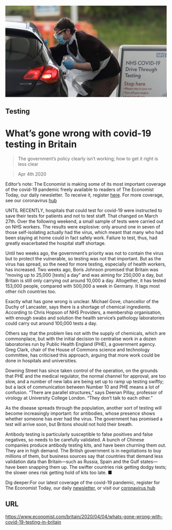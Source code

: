 ![](./images/20200404_BRP504.jpg)

## Testing

# What’s gone wrong with covid-19 testing in Britain

> The government’s policy clearly isn’t working; how to get it right is less clear

> Apr 4th 2020

Editor’s note: The Economist is making some of its most important coverage of the covid-19 pandemic freely available to readers of The Economist Today, our daily newsletter. To receive it, register [here](https://www.economist.com//newslettersignup). For more coverage, see our coronavirus [hub](https://www.economist.com//coronavirus)

UNTIL RECENTLY, hospitals that could test for covid-19 were instructed to save their tests for patients and not to test staff. That changed on March 27th. Over the following weekend, a small sample of tests were carried out on NHS workers. The results were explosive: only around one in seven of those self-isolating actually had the virus, which meant that many who had been staying at home could in fact safely work. Failure to test, thus, had greatly exacerbated the hospital staff shortage.

Until two weeks ago, the government’s priority was not to contain the virus but to protect the vulnerable, so testing was not that important. But as the virus has spread, so the need for more testing, especially of health workers, has increased. Two weeks ago, Boris Johnson promised that Britain was “moving up to 25,000 [tests] a day” and was aiming for 250,000 a day, but Britain is still only carrying out around 10,000 a day. Altogether, it has tested 153,000 people, compared with 500,000 a week in Germany. It lags most other rich countries too.

Exactly what has gone wrong is unclear. Michael Gove, chancellor of the Duchy of Lancaster, says there is a shortage of chemical ingredients. According to Chris Hopson of NHS Providers, a membership organisation, with enough swabs and solution the health service’s pathology laboratories could carry out around 100,000 tests a day.

Others say that the problem lies not with the supply of chemicals, which are commonplace, but with the initial decision to centralise work in a dozen laboratories run by Public Health England (PHE), a government agency. Greg Clark, chair of the House of Commons science and technology committee, has criticised this approach, arguing that more work could be done in hospitals and universities.

Downing Street has since taken control of the operation, on the grounds that PHE and the medical regulator, the normal channel for approval, are too slow, and a number of new labs are being set up to ramp up testing swiftly; but a lack of communication between Number 10 and PHE means a lot of confusion. “There are parallel structures,” says Deenan Pillay, professor of virology at University College London. “They don’t talk to each other.”

As the disease spreads through the population, another sort of testing will become increasingly important: for antibodies, whose presence shows whether someone has ever had the virus. The government has promised a test will arrive soon, but Britons should not hold their breath.

Antibody testing is particularly susceptible to false positives and false negatives, so needs to be carefully validated. A bunch of Chinese companies produce antibody testing kits, and have been churning them out. They are in high demand. The British government is in negotiations to buy millions of them, but business sources say that countries that demand less validation data than Britain—such as Russia, Spain and the Gulf states—have been snapping them up. The swifter countries risk getting dodgy tests; the slower ones risk getting hold of kits too late. ■

Dig deeper:For our latest coverage of the covid-19 pandemic, register for The Economist Today, our daily [newsletter](https://www.economist.com//newslettersignup), or visit our [coronavirus hub](https://www.economist.com//coronavirus)

## URL

https://www.economist.com/britain/2020/04/04/whats-gone-wrong-with-covid-19-testing-in-britain
